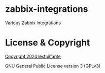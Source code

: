 # zabbix-integrations

Various Zabbix integrations

# License & Copyright

[Copyright 2024 lestoilfante](https://github.com/lestoilfante)

GNU General Public License version 3 (GPLv3) 